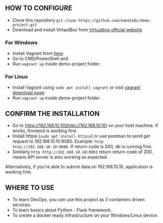 ## HOW TO CONFIGURE

- Clone this repository `git clone https://github.com/kamalk8s/demo-project.git`
- Download and install VirtaulBox from [Virtualbox official website](https://virtualbox.org)

### For Windows

- Install Vagrant from [here](https://www.vagrantup.com/downloads).
- Go to CMD/PowerShell and
- Run `vagrant up` inside demo-project folder.

### For Linux

- Install Vagrant using `sudo apt install vagrant` or visit [vagrant download page](https://www.vagrantup.com/downloads).
- Run `vagrant up` inside demo-project folder.

## CONFIRM THE INSTALLATION

- Go to [http://192.168.10.10](http://192.168.10.10) on your host machine. If works, frontend is working fine.
- Install httpie [`sudo apt install httpie`] or use postman to send get request to 192.168.10.10:8080. Example: `http http://192.168.10.10:8080`. If return-code is 200, db is running fine.
- Similarly `http http://192.168.10.10:8081` return return-code of 200, means API server is also working as expected.

Alternatively, if you're able to submit data on 192.168.10.10, application is working fine.

## WHERE TO USE

- To learn DevOps, you can use this project as 3 containers driven services.
- To learn basics about Python - Flask framework.
- To create a docker ready infrastructure on your Windows/Linux device.
